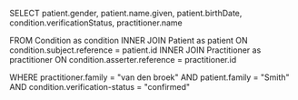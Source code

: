 SELECT patient.gender, patient.name.given, patient.birthDate, condition.verificationStatus, practitioner.name

FROM Condition as condition
INNER JOIN Patient as patient
ON condition.subject.reference = patient.id
INNER JOIN Practitioner as practitioner
ON condition.asserter.reference = practitioner.id

WHERE practitioner.family = "van den broek"
AND patient.family = "Smith"
AND condition.verification-status = "confirmed"